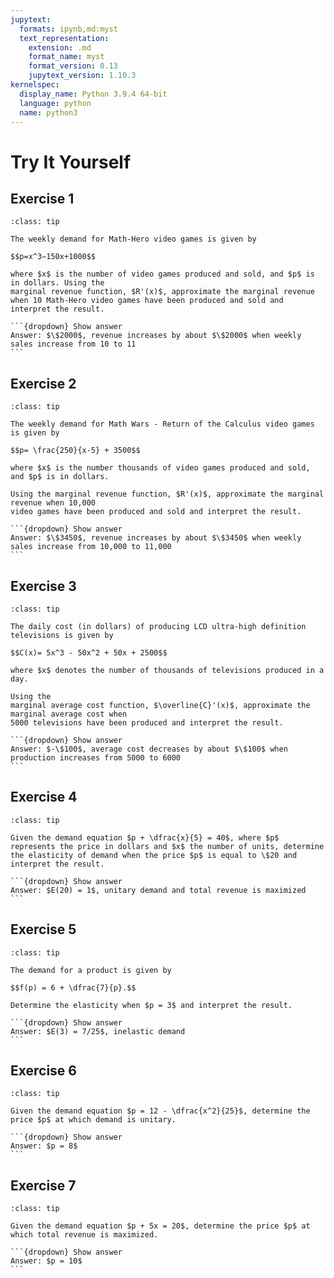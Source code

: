 ```yaml
---
jupytext:
  formats: ipynb,md:myst
  text_representation:
    extension: .md
    format_name: myst
    format_version: 0.13
    jupytext_version: 1.10.3
kernelspec:
  display_name: Python 3.9.4 64-bit
  language: python
  name: python3
---
```

# Try It Yourself

## Exercise 1
````{admonition} Marginal revenue
:class: tip

The weekly demand for Math-Hero video games is given by 

$$p=x^3−150x+1000$$

where $x$ is the number of video games produced and sold, and $p$ is in dollars. Using the 
marginal revenue function, $R'(x)$, approximate the marginal revenue when 10 Math-Hero video games have been produced and sold and interpret the result.

```{dropdown} Show answer
Answer: $\$2000$, revenue increases by about $\$2000$ when weekly sales increase from 10 to 11 
```
````


## Exercise 2
````{admonition} Marginal revenue
:class: tip

The weekly demand for Math Wars - Return of the Calculus video games is given by 

$$p= \frac{250}{x-5} + 3500$$

where $x$ is the number thousands of video games produced and sold, and $p$ is in dollars. 

Using the marginal revenue function, $R'(x)$, approximate the marginal revenue when 10,000 
video games have been produced and sold and interpret the result.

```{dropdown} Show answer
Answer: $\$3450$, revenue increases by about $\$3450$ when weekly sales increase from 10,000 to 11,000
```
````


## Exercise 3
````{admonition} Marginal average cost
:class: tip

The daily cost (in dollars) of producing LCD ultra-high definition televisions is given by 

$$C(x)= 5x^3 - 50x^2 + 50x + 2500$$

where $x$ denotes the number of thousands of televisions produced in a day. 

Using the 
marginal average cost function, $\overline{C}'(x)$, approximate the marginal average cost when 
5000 televisions have been produced and interpret the result.

```{dropdown} Show answer
Answer: $-\$100$, average cost decreases by about $\$100$ when production increases from 5000 to 6000
```
````


## Exercise 4
````{admonition} Elasticity of demand
:class: tip

Given the demand equation $p + \dfrac{x}{5} = 40$, where $p$ represents the price in dollars and $x$ the number of units, determine the elasticity of demand when the price $p$ is equal to \$20 and interpret the result.

```{dropdown} Show answer
Answer: $E(20) = 1$, unitary demand and total revenue is maximized 
```
````


## Exercise 5
````{admonition} Elasticity of demand
:class: tip

The demand for a product is given by 

$$f(p) = 6 + \dfrac{7}{p}.$$ 

Determine the elasticity when $p = 3$ and interpret the result.

```{dropdown} Show answer
Answer: $E(3) = 7/25$, inelastic demand
```
````


## Exercise 6
````{admonition} Unitary demand
:class: tip

Given the demand equation $p = 12 - \dfrac{x^2}{25}$, determine the price $p$ at which demand is unitary. 

```{dropdown} Show answer
Answer: $p = 8$
```
````


## Exercise 7
````{admonition} Maximum revenue
:class: tip

Given the demand equation $p + 5x = 20$, determine the price $p$ at which total revenue is maximized.

```{dropdown} Show answer
Answer: $p = 10$
```
````